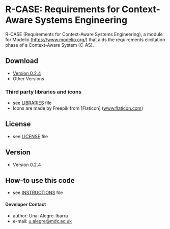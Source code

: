 R-CASE: Requirements for Context-Aware Systems Engineering
======
R-CASE (Requirements for Context-Aware Systems Engineering), a module for Modelio (https://www.modelio.org/) 
that aids the requirements elicitation phase of a Context-Aware System (C-AS).
 
## Download
* [Version 0.2.4](https://github.com/casetools/rcase)
* Other Versions

### Third party libraries and icons
* see [LIBRARIES](https://github.com/casetools/rcase/blob/master/LIBRARIES.md) file
* Icons are made by Freepik from [Flaticon] (www.flaticon.com) 

## License 
* see [LICENSE](https://github.com/casetools/rcase/blob/master/LICENSE.md) file

## Version 
* Version 0.2.4

## How-to use this code
* see [INSTRUCTIONS](https://github.com/casetools/rcase/blob/master/INSTRUCTIONS.md) file

#### Developer Contact
* author: Unai Alegre-Ibarra
* e-mail: u.alegre@mdx.ac.uk
